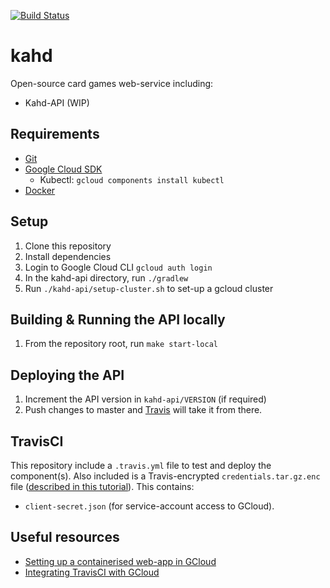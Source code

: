 [![Build Status](https://travis-ci.org/Milesjpool/kahd.svg?branch=master)](https://travis-ci.org/Milesjpool/kahd)

# kahd
Open-source card games web-service including:
* Kahd-API (WIP)

## Requirements
* [Git]
* [Google Cloud SDK]
  *  Kubectl: `gcloud components install kubectl`
* [Docker]

## Setup
1. Clone this repository
1. Install dependencies
1. Login to Google Cloud CLI `gcloud auth login`
1. In the kahd-api directory, run `./gradlew`
1. Run `./kahd-api/setup-cluster.sh` to set-up a gcloud cluster

## Building & Running the API locally
1. From the repository root, run `make start-local`

## Deploying the API
1. Increment the API version in `kahd-api/VERSION` (if required)
1. Push changes to master and [Travis][TravisCI build] will take it from there.

## TravisCI
This repository include a `.travis.yml` file to test and deploy the component(s).
Also included is a Travis-encrypted `credentials.tar.gz.enc` file ([described in this tutorial][GCloud Travis tutorial]). This contains:
* `client-secret.json` (for service-account access to GCloud).

## Useful resources
* [Setting up a containerised web-app in GCloud][Containerised web-app tutorial]
* [Integrating TravisCI with GCloud][GCloud Travis Tutorial]

[Git]: https://git-scm.com/book/en/v2/Getting-Started-Installing-Git
[Google Cloud SDK]: https://cloud.google.com/sdk/docs/
[Docker]: https://docs.docker.com/install/

[TravisCI build]: https://travis-ci.org/Milesjpool/kahd

[GCloud Travis tutorial]: https://cloud.google.com/solutions/continuous-delivery-with-travis-ci
[Containerised web-app tutorial]: https://cloud.google.com/kubernetes-engine/docs/tutorials/hello-app
